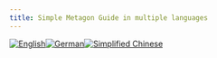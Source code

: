```yaml
---
title: Simple Metagon Guide in multiple languages
---
```


[![English](https://emojipedia-us.s3.amazonaws.com/thumbs/120/apple/118/flag-for-united-kingdom_1f1ec-1f1e7.png)](/en)[![German](https://emojipedia-us.s3.amazonaws.com/thumbs/120/apple/118/flag-for-germany_1f1e9-1f1ea.png)](/de)[![Simplified Chinese](https://emojipedia-us.s3.amazonaws.com/thumbs/120/apple/118/flag-for-china_1f1e8-1f1f3.png)](/zhcn)
